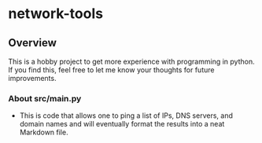 # network-tools

## Overview

This is a hobby project to get more experience with programming in python. If you find this, feel free to let me know your thoughts for future improvements.

### About src/main.py

- This is code that allows one to ping a list of IPs, DNS servers, and domain names and will eventually format the results into a neat Markdown file.
